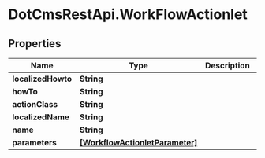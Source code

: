 # DotCmsRestApi.WorkFlowActionlet

## Properties

Name | Type | Description | Notes
------------ | ------------- | ------------- | -------------
**localizedHowto** | **String** |  | [optional] 
**howTo** | **String** |  | [optional] 
**actionClass** | **String** |  | [optional] 
**localizedName** | **String** |  | [optional] 
**name** | **String** |  | [optional] 
**parameters** | [**[WorkflowActionletParameter]**](WorkflowActionletParameter.md) |  | [optional] 


